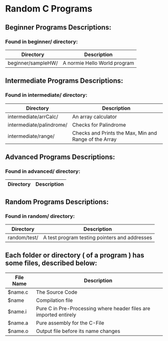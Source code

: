 # Random C Programs

## Beginner Programs Descriptions:

### Found in beginner/ directory:

| Directory | Description |
| --- | --- |
| beginner/sampleHW/| A normie Hello World program|

## Intermediate Programs Descriptions:

### Found in intermediate/ directory:

| Directory | Description |
| --- | --- |
| intermediate/arrCalc/| An array calculator|
| intermediate/palindrome/| Checks for Palindrome|
| intermediate/range/| Checks and Prints the Max, Min and Range of the Array|

## Advanced Programs Descriptions:

### Found in advanced/ directory:

| Directory | Description |
| --- | --- |

## Random Programs Descriptions:

### Found in random/ directory:

| Directory | Description |
| --- | --- |
| random/test/| A test program testing pointers and addresses|

## Each folder or directory ( of a program ) has some files, described below:

| File Name | Description |
| --- | --- |
| $name.c | The Source Code |
| $name | Compilation file |
| $name.i | Pure C in Pre-Processing where header files are imported entirely |
| $name.a | Pure assembly for the C-File |
| $name.o | Output file before its name changes |
